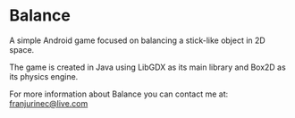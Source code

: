 # Balance
A simple Android game focused on balancing a stick-like object in 2D space.

The game is created in Java using LibGDX as its main library and Box2D as its physics engine.


For more information about Balance you can contact me at: franjurinec@live.com
